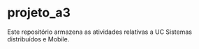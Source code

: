 # projeto_a3
Este repositório armazena as atividades relativas a UC Sistemas distribuídos e Mobile.
